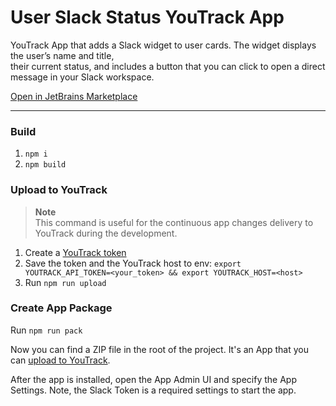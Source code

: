 # User Slack Status YouTrack App

YouTrack App that adds a Slack widget to user cards. The widget displays the user’s name and title,    
their current status, and includes a button that you can click to open a direct message in your Slack  workspace.

[Open in JetBrains Marketplace](https://plugins.jetbrains.com/plugin/25175-slack-user-status)
  
---
      
### Build 
1. `npm i`
2. `npm build`

### Upload to YouTrack
> **Note**  
>This command is useful for the continuous app changes delivery to YouTrack during the development.
1. Create a [YouTrack token](https://www.jetbrains.com/help/youtrack/cloud/manage-permanent-token.html#obtain-permanent-token)
2. Save the token and the YouTrack host to env: `export YOUTRACK_API_TOKEN=<your_token> && export YOUTRACK_HOST=<host>`
3. Run `npm run upload`
 
### Create App Package
Run `npm run pack`

Now you can find a ZIP file in the root of the project. It's an App that you can [upload to YouTrack](https://www.jetbrains.com/help/youtrack/devportal-apps/apps-quick-start-guide.html#add-app-to-youtrack).

After the app is installed, open the App Admin UI and specify the App Settings. Note, the Slack Token is a required settings to start the app.

